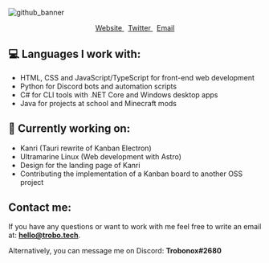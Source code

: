 ![github_banner](https://user-images.githubusercontent.com/57040351/230038488-f7982ef2-0d91-41cf-bc07-613b314ca4be.png)

<p align="center">
  <a href="https://trobo.tech"> Website </a> &nbsp;
  <a href="https://twitter.com/trobo_tech"> Twitter </a> &nbsp;
  <a href="mailto:hello@trobo.tech"> Email </a>
</p>

## 💻 Languages I work with:
- HTML, CSS and JavaScript/TypeScript for front-end web development
- Python for Discord bots and automation scripts
- C# for CLI tools with .NET Core and Windows desktop apps
- Java for projects at school and Minecraft mods

## 🔭 Currently working on:
- Kanri (Tauri rewrite of Kanban Electron)
- Ultramarine Linux (Web development with Astro)
- Design for the landing page of Kanri
- Contributing the implementation of a Kanban board to another OSS project

## Contact me:
If you have any questions or want to work with me feel free to write an email at: **hello@trobo.tech**.

Alternatively, you can message me on Discord: **Trobonox#2680**
